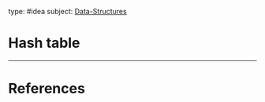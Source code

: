 type: #idea
subject: [Data-Structures](Data-Structures.md)
<!-- Subject should be a hub note -->
# Hash table

<!--
	Write three to five sentences in your own words
	Assume that the reader will have no context
	Include sources
	Link to other ideas
-->

---
# References
<!-- What references back up this idea -->
